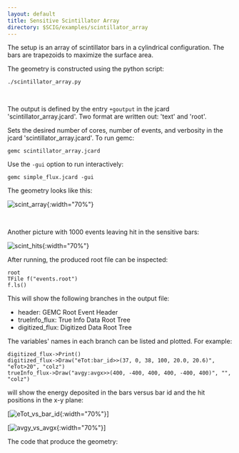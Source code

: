 ```yaml
---
layout: default
title: Sensitive Scintillator Array
directory: $SCIG/examples/scintillator_array
---
```


The setup is an array of scintillator bars in a cylindrical configuration.
The bars are trapezoids to maximize the surface area.

The geometry is constructed using the python script:

	./scintillator_array.py

<br/>

The output is defined by the entry `+goutput` in the jcard 'scintillator_array.jcard'.
Two format are written out: 'text' and 'root'.

Sets the desired number of cores, number of events, and verbosity in the jcard 'scintillator_array.jcard'. To run gemc:

	gemc scintillator_array.jcard 

Use the `-gui` option to run interactively:

	gemc simple_flux.jcard -gui

The geometry looks like this:

![scint_array]{:width="70%"}

<br/>

Another picture with 1000 events leaving hit in the sensitive bars:

![scint_hits]{:width="70%"}


After running, the produced root file can be inspected:

	root
	TFile f("events.root")
	f.ls()

This will show the following branches in the output file:
	
- header:	GEMC Root Event Header
- trueInfo_flux: True Info Data Root Tree
- digitized_flux: Digitized Data Root Tree
  
The variables' names in each branch can be listed and plotted. For example:

	digitized_flux->Print()
    digitized_flux->Draw("eTot:bar_id>>(37, 0, 38, 100, 20.0, 20.6)", "eTot>20", "colz")
    trueInfo_flux->Draw("avgy:avgx>>(400, -400, 400, 400, -400, 400)", "", "colz")

will show the energy deposited in the bars versus bar id and the hit positions in the x-y plane:

[![eTot_vs_bar_id]{:width="70%"}]

[![avgy_vs_avgx]{:width="70%"}]


The code that produce the geometry:

<script src="https://gist.github.com/maureeungaro/2a3f64a684f2d9d1891b4bf5a0edcc60.js"></script>

[scint_array]: /home/assets/images/examples/scintillator_array/geometry.png
[scint_hits]: /home/assets/images/examples/scintillator_array/geometry_and_hits.png
[eTot_vs_bar_id]: /home/assets/images/examples/scintillator_array/eTot_vs_bar_id.png
[avgy_vs_avgx]: /home/assets/images/examples/scintillator_array/avgy_vs_avgx.png
